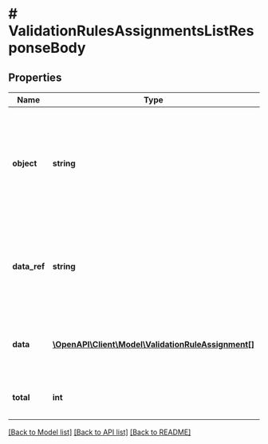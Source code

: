 # # ValidationRulesAssignmentsListResponseBody

## Properties

Name | Type | Description | Notes
------------ | ------------- | ------------- | -------------
**object** | **string** | The type of object represented by JSON. This object stores information about validation rule assignments. | [default to 'list']
**data_ref** | **string** | Identifies the name of the JSON property that contains the array of validation rule assignments. | [default to 'data']
**data** | [**\OpenAPI\Client\Model\ValidationRuleAssignment[]**](ValidationRuleAssignment.md) | A dictionary that contains an array of validation rule assignments. |
**total** | **int** | Total number of validation rule assignments. |

[[Back to Model list]](../../README.md#models) [[Back to API list]](../../README.md#endpoints) [[Back to README]](../../README.md)
